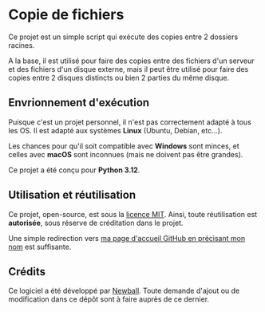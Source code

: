# Copie de fichiers

Ce projet est un simple script qui exécute des copies entre 2 dossiers racines.

A la base, il est utilisé pour faire des copies entre des fichiers d'un serveur et des fichiers d'un disque externe,
mais il peut être utilisé pour faire des copies entre 2 disques distincts ou bien 2 parties du même disque.

## Envrionnement d'exécution

Puisque c'est un projet personnel, il n'est pas correctement adapté à tous les OS. Il est adapté aux systèmes **Linux**
(Ubuntu, Debian, etc...).

Les chances pour qu'il soit compatible avec **Windows** sont minces, et celles avec **macOS** sont inconnues
(mais ne doivent pas être grandes).

Ce projet a été conçu pour **Python 3.12**.

## Utilisation et réutilisation

Ce projet, open-source, est sous la [licence MIT](LICENSE). Ainsi, toute réutilisation est **autorisée**,
sous réserve de créditation dans le projet.

Une simple redirection vers [ma page d'accueil GitHub en précisant mon nom](https://github.com/Newball875) est suffisante.

## Crédits
Ce logiciel a été développé par [Newball](http://newball.fr). Toute demande d'ajout ou de modification dans ce dépôt
sont à faire auprès de ce dernier.